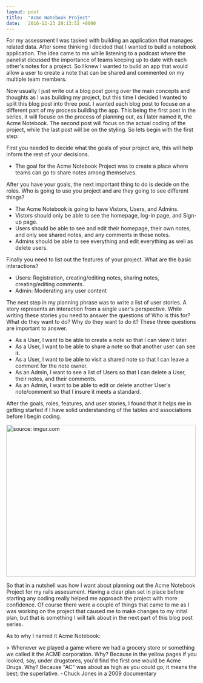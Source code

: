 ```yaml
---
layout: post
title:  "Acme Notebook Project"
date:   2016-12-23 20:13:52 +0000
---
```



<p>For my assessment I was tasked with building an application that manages related data. After some thinking I decided that I wanted to build a notebook application. The idea came to me while listening to a podcast where the panelist dicussed the importance of teams keeping up to date with each other's notes for a project. So I knew I wanted to build an app that would allow a user to create a note that can be shared and commented on my multiple team members.</p>

  <p>
    Now usually I just write out a blog post going over the main concepts and thoughts as I was building my project, but this time I decided I wanted to split this blog post into three post. I wanted each blog post to focuse on a different part of my process building the app. This being the first post in the series, it will focuse on the process of planning out, as I later named it, the Acme Notebook. The second post will focus on the actual coding of the project, while the last post will be on the styling. So lets begin with the first step:  </p>

<p>First you needed to decide what the goals of your project are, this will help inform the rest of your decisions. </p>
    <ul>
      <li>The goal for the Acme Notebook Project was to create a place where teams can go to share notes among themselves. </li>
    </ul>
		
 <p>After you have your goals, the next important thing to do is decide on the roles. Who is going to use you project and are they going to see different things?</p>
  <ul>
    <li>The Acme Notebook is going to have Vistors, Users, and Admins.</li>
    <li>Vistors should only be able to see the homepage, log-in page, and Sign-up page.</li>
    <li>Users should be able to see and edit their homepage, their own notes, and only see shared notes, and any comments in those notes.</li>
    <li>Admins should be able to see everything and edit everything as well as delete users.</li>
   </ul>
<p>Finally you need to list out the features of your project. What are the basic interactions?</p>
    <ul>
      <li>Users: Registration, creating/editing notes, sharing notes, creating/editing comments.</li>
      <li>Admin: Moderating any user content</li>
    </ul>
		
<p>The next step in my planning phrase was to write a list of user stories. A story represents an interaction from a single user's perspective. While writing these stories you need to answer the questions of Who is this for? What do they want to do? Why do they want to do it? These three questions are important to answer.</p>
    <ul>
      <li>As a User, I want to be able to create a note so that I can view it later.</li>
      <li>As a User, I want to be able to share a note so that another user can see it.</li>
      <li>As a User, I want to be able to visit a shared note so that I can leave a comment for the note owner.</li>
      <li>As an Admin, I want to see a list of Users so that I can delete a User, their notes, and their comments.</li>
      <li>As an Admin, I want to be able to edit or delete another User's note/comment so that I insure it meets a standard.</li>
    </ul>

<p>After the goals, roles, features, and user stories, I found that it helps me in getting started if I have solid understanding of the tables and associations before I begin coding.</p>
<img src="http://i.imgur.com/LwCcejB.png" title="source: imgur.com" height="400" width="500"/>
	
  <p>So that in a nutshell was how I want about planning out the Acme Notebook Project for my rails assessment. Having a clear plan set in place before starting any coding really helped me approach the project with more confidence. Of course there were a couple of things that came to me as I was working on the project that caused me to make changes to my inital plan, but that is something I will talk about in the next part of this blog post series.</p>
  
  <p> As to why I named it Acme Notebook:</p>
>     Whenever we played a game where we had a grocery store or something we called it the ACME corporation. Why? Because in the yellow pages if you looked, say, under drugstores, you'd find the first one would be Acme Drugs. Why? Because "AC" was about as high as you could go; it means the best; the superlative.
  - Chuck Jones in a 2009 documentary
